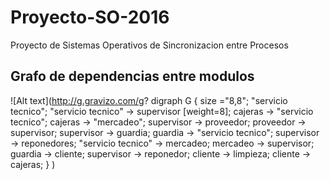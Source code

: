 # Proyecto-SO-2016
Proyecto de Sistemas Operativos de Sincronizacion entre Procesos

##  Grafo de dependencias entre modulos

![Alt text](http://g.gravizo.com/g?
  digraph G {
    size ="8,8";
    "servicio tecnico";
    "servicio tecnico" -> supervisor [weight=8];
    cajeras -> "servicio tecnico";
    cajeras -> "mercadeo";
    supervisor -> proveedor;
    proveedor -> supervisor;
    supervisor -> guardia;
    guardia -> "servicio tecnico";
    supervisor -> reponedores;
    "servicio tecnico" -> mercadeo;
    mercadeo -> supervisor;
    guardia -> cliente;
    supervisor -> reponedor;
    cliente -> limpieza;
    cliente -> cajeras;
  }
)


     
